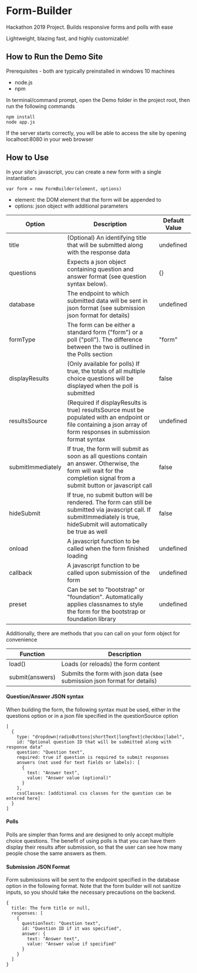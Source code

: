 # Form-Builder
Hackathon 2019 Project. Builds responsive forms and polls with ease

Lightweight, blazing fast, and highly customizable!

## How to Run the Demo Site
Prerequisites - both are typically preinstalled in windows 10 machines

* node.js
* npm

In terminal/command prompt, open the Demo folder in the project root, then run the following commands

```
npm install
node app.js
```

If the server starts correctly, you will be able to access the site by opening localhost:8080 in your web browser

## How to Use
In your site's javascript, you can create a new form with a single instantiation

```
var form = new FormBuilder(element, options)
```

* element: the DOM element that the form will be appended to
* options: json object with additional parameters

| Option  | Description | Default Value |
| --- | --- | --- |
| title | (Optional) An identifying title that will be submitted along with the response data | undefined |
| questions  | Expects a json object containing question and answer format (see question syntax below). | {} |
| database | The endpoint to which submitted data will be sent in json format (see submission json format for details) | undefined |
| formType | The form can be either a standard form ("form") or a poll ("poll"). The difference between the two is outlined in the Polls section | "form" |
| displayResults | (Only available for polls) If true, the totals of all multiple choice questions will be displayed when the poll is submitted | false |
| resultsSource | (Required if displayResults is true) resultsSource must be populated with an endpoint or file containing a json array of form responses in submission format syntax | undefined |
| submitImmediately | If true, the form will submit as soon as all questions contain an answer. Otherwise, the form will wait for the completion signal from a submit button or javascript call | false |
| hideSubmit | If true, no submit button will be rendered. The form can still be submitted via javascript call. If submitImmediately is true, hideSubmit will automatically be true as well | false |
| onload | A javascript function to be called when the form finished loading | undefined |
| callback | A javascript function to be called upon submission of the form | undefined |
| preset | Can be set to "bootstrap" or "foundation". Automatically applies classnames to style the form for the bootstrap or foundation library | undefined |

Additionally, there are methods that you can call on your form object for convenience

| Function | Description |
| --- | --- |
| load() | Loads (or reloads) the form content |
| submit(answers) | Submits the form with json data (see submission json format for details) |

#### Question/Answer JSON syntax
When building the form, the following syntax must be used, either in the questions option or in a json file specified in the questionSource option

```
[
  {
    type: "dropdown|radioButtons|shortText|longText|checkbox|label",
    id: "Optional question ID that will be submitted along with response data"
    question: "Question text",
    required: true if question is required to submit responses
    answers (not used for text fields or labels): [
      {
        text: "Answer text",
        value: "Answer value (optional)"
      }
    ],
    cssClasses: [additional css classes for the question can be entered here]
  }
]
```

#### Polls
Polls are simpler than forms and are designed to only accept multiple choice questions. The benefit of using polls is that you can have them display their results after submission, so that the user can see how many people chose the same answers as them.

#### Submission JSON Format
Form submissions will be sent to the endpoint specified in the database option in the following format. Note that the form builder will not sanitize inputs, so you should take the necessary precautions on the backend.

```
{
  title: The form title or null,
  responses: [
    {
      questionText: "Question text",
      id: "Question ID if it was specified",
      answer: {
        text: "Answer text",
        value: "Answer value if specified"
      }
    }
  ]
}
```